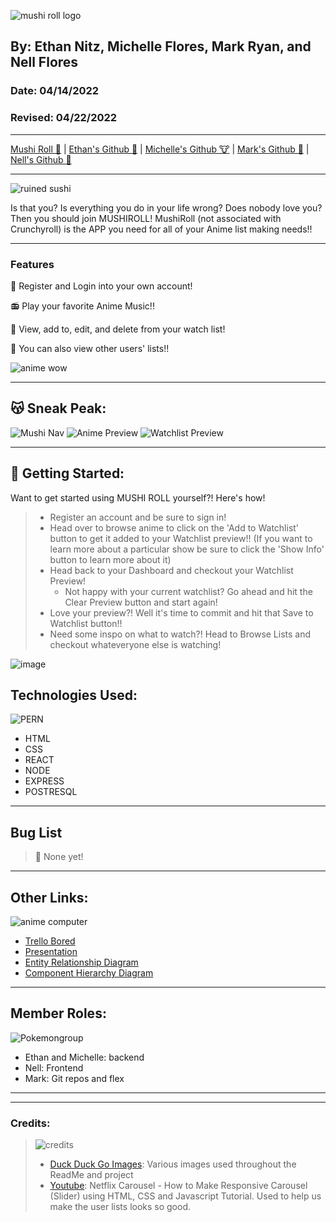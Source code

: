 ![mushi roll logo](https://imgur.com/UuiW73M.png)

<!-- # Mushi Roll 🍣 -->
## By: Ethan Nitz, Michelle Flores, Mark Ryan, and Nell Flores
### Date: 04/14/2022
### Revised: 04/22/2022
***
[Mushi Roll 🍣](https://mushi-roll.herokuapp.com/) | [Ethan's Github 🧟](https://github.com/etnitz) | [Michelle's Github 🐮](https://github.com/Michelleflo55) | [Mark's Github 
🦆](https://github.com/DerWindFish/) | [Nell's Github 🌻](https://github.com/nell-djmf)
***
![ruined sushi](https://i.kym-cdn.com/photos/images/newsfeed/001/216/152/574.jpg)

Is that you? Is everything you do in your life wrong? Does nobody love you? Then you should join MUSHIROLL! MushiRoll (not associated with Crunchyroll) is the APP you need for all of your Anime list making needs!! 

***

### Features

  🍙 Register and Login into your own account!

 📻  Play your favorite Anime Music!!

 🍡 View, add to, edit, and delete from your watch list!

 🍱 You can also view other users' lists!!

![anime wow](https://i.kym-cdn.com/entries/icons/facebook/000/030/573/maxresdefault.jpg)
***
## 😽 Sneak Peak:
![Mushi Nav](https://imgur.com/hdjwDUj.png)
![Anime Preview](https://imgur.com/G7e9f2Y.png)
![Watchlist Preview](https://imgur.com/Ch2XEHJ.png)
***
## 🍣 Getting Started:
Want to get started using MUSHI ROLL yourself?! Here's how!
> - Register an account and be sure to sign in!
> - Head over to browse anime to click on the 'Add to Watchlist' button to get it added to your Watchlist preview!! (If you want to learn more about a particular show be sure to click the 'Show Info' button to learn more about it)
> - Head back to your Dashboard and checkout your Watchlist Preview!
>   - Not happy with your current watchlist? Go ahead and hit the Clear Preview button and start again! 
> - Love your preview?! Well it's time to commit and hit that Save to Watchlist button!!
> - Need some inspo on what to watch?! Head to Browse Lists and checkout whateveryone else is watching!

![image](https://external-content.duckduckgo.com/iu/?u=https%3A%2F%2Ftse1.mm.bing.net%2Fth%3Fid%3DOIP.0_drtcrK5rFE3wkFWZqljgAAAA%26pid%3DApi&f=1)

## Technologies Used:
![PERN](https://imgur.com/S0qNUF3.png)
- HTML
- CSS
- REACT
- NODE
- EXPRESS
- POSTRESQL
*** 

## Bug List
> 🐛 None yet! 
***
## Other Links: 
![anime computer](https://i.pinimg.com/originals/6a/69/b5/6a69b586e292e6189505e5985ca1bcfc.jpg)
- [Trello Bored](https://trello.com/invite/b/az5Kx2mH/4722bcb71dce02ce157f0add358f08cc/mushyroll)
- [Presentation](https://www.canva.com/design/DAE95F_ZAJQ/XPR2ZjmrG5ZNPJrcIL21hA/watch?utm_content=DAE95F_ZAJQ&utm_campaign=designshare&utm_medium=link&utm_source=publishsharelink)
- [Entity Relationship Diagram](https://drive.google.com/file/d/1_TAz-bbEkDir6bWcQmrL27SCdY5aXevd/view)
- [Component Hierarchy Diagram](https://drive.google.com/file/d/1Y31nmJpAxvcaTXX_O40Ee8uYeYf_YBJ3/view)

***
## Member Roles: 
![Pokemongroup](https://i.pinimg.com/originals/db/6e/cc/db6ecc729b12773b5518e3754c8ac329.png)
- Ethan and Michelle: backend
- Nell: Frontend
- Mark: Git repos and flex
***
***
### Credits:
> ![credits](https://imgur.com/K7Li1WV.png)
> - [Duck Duck Go Images](https://www.google.com/imghp?hl=en&authuser=0&ogbl): Various images used throughout the ReadMe and project
> - [Youtube](https://www.youtube.com/watch?v=sOvvuU9knBA): Netflix Carousel - How to Make Responsive Carousel (Slider) using HTML, CSS and Javascript Tutorial. Used to help us make the user lists looks so good.